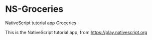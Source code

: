# NS-Groceries
NativeScript tutorial app Groceries

This is the NativeScript tutorial app, from https://play.nativescript.org
